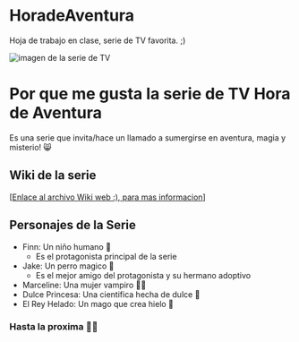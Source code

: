 # HoradeAventura
 Hoja de trabajo en clase, serie de TV favorita. ;)

![imagen de la serie de TV](https://static.wikia.nocookie.net/horadeaventura/images/8/80/ATPOL57.png/revision/latest?cb=20180731051319&path-prefix=es)

# Por que me gusta la serie de TV Hora de Aventura
Es una serie que invita/hace  un llamado a sumergirse en aventura, magia y misterio! :smile_cat:

## Wiki de la serie
[[Enlace al archivo Wiki web :), para mas informacion](https://horadeaventura.fandom.com/es/wiki/Hora_de_Aventura)]

## Personajes de la Serie
* Finn: Un niño humano  :boy:
    - Es el protagonista principal de la serie
* Jake: Un perro magico :dog:
    - Es el mejor amigo del protagonista y su hermano adoptivo
* Marceline: Una mujer vampiro :vampire_woman:
* Dulce Princesa: Una cientifica hecha de dulce :princess:
* El Rey Helado: Un mago que crea hielo :shaved_ice:

### Hasta la proxima :raising_hand_man: